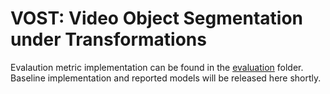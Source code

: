 # VOST: Video Object Segmentation under Transformations
Evalaution metric implementation can be found in the [evaluation](evaluation/README.md) folder. 
Baseline implementation and reported models will be released here shortly.